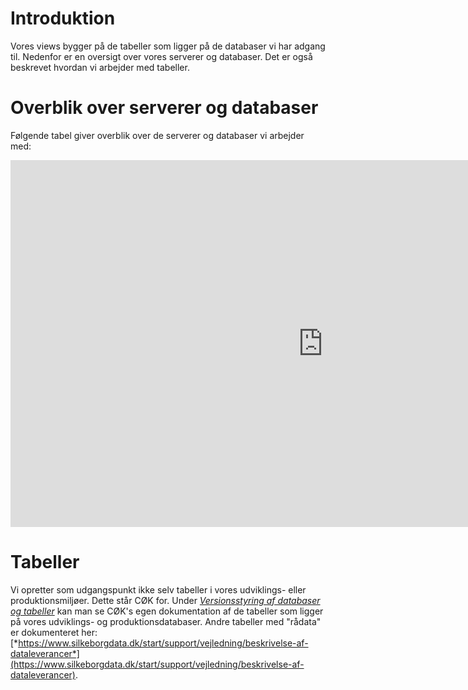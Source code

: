 # Introduktion
Vores views bygger på de tabeller som ligger på de databaser vi har adgang til. Nedenfor er en oversigt over vores serverer og databaser. Det er også beskrevet hvordan vi arbejder med tabeller.

# Overblik over serverer og databaser
Følgende tabel giver overblik over de serverer og databaser vi arbejder med:

<center>
<iframe src="https://regionh-my.sharepoint.com/personal/stefan_sajin-henningsen_regionh_dk/_layouts/15/Doc.aspx?sourcedoc={1eabb8b8-ee27-4f6b-a998-091ce9ca0872}&amp;action=embedview&amp;wdAr=1.7777777777777777" height="587" width="1000" frameborder="0"></iframe>
</center>

# Tabeller
Vi opretter som udgangspunkt ikke selv tabeller i vores udviklings- eller produktionsmiljøer. Dette står CØK for. Under [*Versionsstyring af databaser og tabeller*](https://github.com/DataOgDigitalisering/Tabeller) kan man se CØK's egen dokumentation af de tabeller som ligger på vores udviklings- og produktionsdatabaser. Andre tabeller med "rådata" er dokumenteret her: [*https://www.silkeborgdata.dk/start/support/vejledning/beskrivelse-af-dataleverancer*](https://www.silkeborgdata.dk/start/support/vejledning/beskrivelse-af-dataleverancer).
